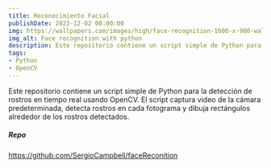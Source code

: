```yaml
---
title: Reconocimiento Facial
publishDate: 2023-12-02 00:00:00
img: https://wallpapers.com/images/high/face-recognition-1600-x-900-wallpaper-o3rh0wpg6lwsir6q.webp
img_alt: Face recognition with python
description: Este repositorio contiene un script simple de Python para la detección de rostros en tiempo real usando OpenCV. El script captura video de la cámara predeterminada, detecta rostros en cada fotograma y dibuja rectángulos alrededor de los rostros detectados.
tags:
- Python
- OpenCV
---
```


Este repositorio contiene un script simple de Python para la detección de rostros en tiempo real usando OpenCV. El script captura video de la cámara predeterminada, detecta rostros en cada fotograma y dibuja rectángulos alrededor de los rostros detectados.

##### Repo

<https://github.com/SergioCampbell/faceReconition>
